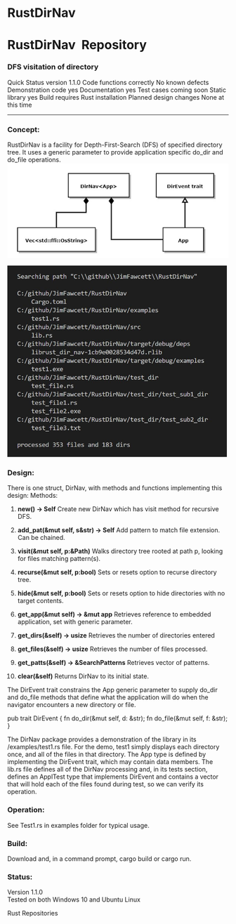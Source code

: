# RustDirNav

# RustDirNav  Repository

### DFS visitation of directory

Quick Status version 1.1.0 Code functions correctly No known defects Demonstration code yes Documentation yes Test cases coming soon Static library yes Build requires Rust installation Planned design changes None at this time

---

### Concept:

RustDirNav is a facility for Depth-First-Search (DFS) of specified directory tree. It uses a generic parameter to provide application specific do\_dir and do\_file operations.
![](Pictures/RustDirNav.jpg)
<!-- ![](Pictures/RustDirNavOutput.JPG) -->
<img src="Pictures/RustDirNavOutput.JPG" width="500">

### Design:

There is one struct, DirNav<App>, with methods and functions implementing this design: Methods:

1.  **new() -> Self**
    Create new DirNav which has visit method for recursive DFS.
2.  **add\_pat(&mut self, s&str) -> Self**
    Add pattern to match file extension. Can be chained.
    
3.  **visit(&mut self, p:&Path)**
    Walks directory tree rooted at path p, looking for files matching pattern(s).
    
4.  **recurse(&mut self, p:bool)**
    Sets or resets option to recurse directory tree.
    
5.  **hide(&mut self, p:bool)**
    Sets or resets option to hide directories with no target contents.
    
6.  **get\_app(&mut self) -> &mut app**
    Retrieves reference to embedded application, set with generic parameter.
    
7.  **get\_dirs(&self) -> usize**
    Retrieves the number of directories entered
    
8.  **get\_files(&self) -> usize**
    Retrieves the number of files processed.
    
9.  **get\_patts(&self) -> &SearchPatterns**
    Retrieves vector of patterns.
    
10.  **clear(&self)**
    Returns DirNav<app> to its initial state.
    

The DirEvent trait constrains the App generic parameter to supply do\_dir and do\_file methods that define what the application will do when the navigator encounters a new directory or file.

pub trait DirEvent { fn do\_dir(&mut self, d: &str); fn do\_file(&mut self, f: &str); }

The DirNav package provides a demonstration of the library in its /examples/test1.rs file. For the demo, test1 simply displays each directory once, and all of the files in that directory. The App type is defined by implementing the DirEvent trait, which may contain data members. The lib.rs file defines all of the DirNav processing and, in its tests section, defines an ApplTest type that implements DirEvent and contains a vector that will hold each of the files found during test, so we can verify its operation.

### Operation:

See Test1.rs in examples folder for typical usage.

### Build:

Download and, in a command prompt, cargo build or cargo run.

### Status:

Version 1.1.0  
Tested on both Windows 10 and Ubuntu Linux

Rust Repositories
